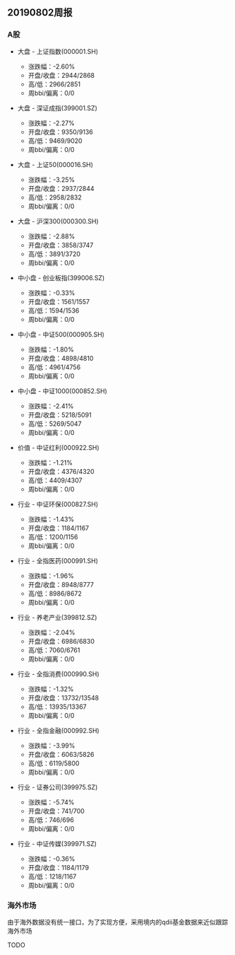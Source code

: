 ## 20190802周报
### A股


- 大盘 - 上证指数(000001.SH)
    - 涨跌幅：-2.60%
    - 开盘/收盘：2944/2868
    - 高/低：2966/2851
    - 周bbi/偏离：0/0

- 大盘 - 深证成指(399001.SZ)
    - 涨跌幅：-2.27%
    - 开盘/收盘：9350/9136
    - 高/低：9469/9020
    - 周bbi/偏离：0/0

- 大盘 - 上证50(000016.SH)
    - 涨跌幅：-3.25%
    - 开盘/收盘：2937/2844
    - 高/低：2958/2832
    - 周bbi/偏离：0/0

- 大盘 - 沪深300(000300.SH)
    - 涨跌幅：-2.88%
    - 开盘/收盘：3858/3747
    - 高/低：3891/3720
    - 周bbi/偏离：0/0

- 中小盘 - 创业板指(399006.SZ)
    - 涨跌幅：-0.33%
    - 开盘/收盘：1561/1557
    - 高/低：1594/1536
    - 周bbi/偏离：0/0

- 中小盘 - 中证500(000905.SH)
    - 涨跌幅：-1.80%
    - 开盘/收盘：4898/4810
    - 高/低：4961/4756
    - 周bbi/偏离：0/0

- 中小盘 - 中证1000(000852.SH)
    - 涨跌幅：-2.41%
    - 开盘/收盘：5218/5091
    - 高/低：5269/5047
    - 周bbi/偏离：0/0

- 价值 - 中证红利(000922.SH)
    - 涨跌幅：-1.21%
    - 开盘/收盘：4376/4320
    - 高/低：4409/4307
    - 周bbi/偏离：0/0

- 行业 - 中证环保(000827.SH)
    - 涨跌幅：-1.43%
    - 开盘/收盘：1184/1167
    - 高/低：1200/1156
    - 周bbi/偏离：0/0

- 行业 - 全指医药(000991.SH)
    - 涨跌幅：-1.96%
    - 开盘/收盘：8948/8777
    - 高/低：8986/8672
    - 周bbi/偏离：0/0

- 行业 - 养老产业(399812.SZ)
    - 涨跌幅：-2.04%
    - 开盘/收盘：6986/6830
    - 高/低：7060/6761
    - 周bbi/偏离：0/0

- 行业 - 全指消费(000990.SH)
    - 涨跌幅：-1.32%
    - 开盘/收盘：13732/13548
    - 高/低：13935/13367
    - 周bbi/偏离：0/0

- 行业 - 全指金融(000992.SH)
    - 涨跌幅：-3.99%
    - 开盘/收盘：6063/5826
    - 高/低：6119/5800
    - 周bbi/偏离：0/0

- 行业 - 证券公司(399975.SZ)
    - 涨跌幅：-5.74%
    - 开盘/收盘：741/700
    - 高/低：746/696
    - 周bbi/偏离：0/0

- 行业 - 中证传媒(399971.SZ)
    - 涨跌幅：-0.36%
    - 开盘/收盘：1184/1179
    - 高/低：1218/1167
    - 周bbi/偏离：0/0


### 海外市场

由于海外数据没有统一接口，为了实现方便，采用境内的qdii基金数据来近似跟踪海外市场

TODO

